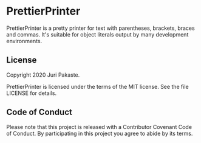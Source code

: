 # PrettierPrinter

PrettierPrinter is a pretty printer for text with parentheses, brackets, braces and commas. It's suitable
for object literals output by many development environments.

## License

Copyright 2020 Juri Pakaste.

PrettierPrinter is licensed under the terms of the MIT license. See the file LICENSE for details.

## Code of Conduct

Please note that this project is released with a Contributor Covenant Code of Conduct. By participating in this project you agree to abide by its terms.
